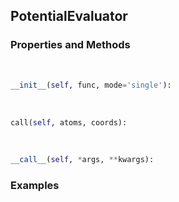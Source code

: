 ## <a id="RynDMC.PotentialEvaluator.PotentialEvaluator">PotentialEvaluator</a>


### Properties and Methods
<a id="RynDMC.PotentialEvaluator.PotentialEvaluator.__init__">&nbsp;</a>
```python
__init__(self, func, mode='single'): 
```

<a id="RynDMC.PotentialEvaluator.PotentialEvaluator.call">&nbsp;</a>
```python
call(self, atoms, coords): 
```

<a id="RynDMC.PotentialEvaluator.PotentialEvaluator.__call__">&nbsp;</a>
```python
__call__(self, *args, **kwargs): 
```

### Examples
